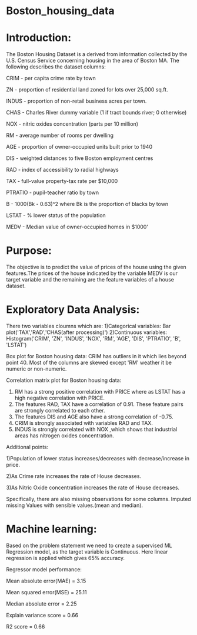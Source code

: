 # Boston_housing_data
# Introduction:

The Boston Housing Dataset is a derived from information collected by the U.S. Census Service concerning housing in the area of Boston MA. The following describes the dataset columns:

CRIM - per capita crime rate by town

ZN - proportion of residential land zoned for lots over 25,000 sq.ft.

INDUS - proportion of non-retail business acres per town.

CHAS - Charles River dummy variable (1 if tract bounds river; 0 otherwise)

NOX - nitric oxides concentration (parts per 10 million)

RM - average number of rooms per dwelling

AGE - proportion of owner-occupied units built prior to 1940

DIS - weighted distances to five Boston employment centres

RAD - index of accessibility to radial highways

TAX - full-value property-tax rate per $10,000

PTRATIO - pupil-teacher ratio by town

B - 1000(Bk - 0.63)^2 where Bk is the proportion of blacks by town

LSTAT - % lower status of the population

MEDV - Median value of owner-occupied homes in $1000'

# Purpose:

The objective is to predict the value of prices of the house using the given features.The prices of the house indicated by the variable MEDV is our target variable and the remaining are the feature variables of a house dataset.

# Exploratory Data Analysis:

There two variables cloumns which are:
1)Categorical variables: Bar plot('TAX','RAD','CHAS(after processing)')
2)Continuous variables: Histogram('CRIM', 'ZN', 'INDUS', 'NOX', 'RM', 'AGE', 'DIS', 'PTRATIO', 'B', 'LSTAT')

Box plot for Boston housing data:
CRIM has outliers in it which lies beyond point 40.
Most of the columns are skewed except 'RM' weather it be numeric or non-numeric.

Correlation matrix plot for Boston housing data:
1.  RM has a strong positive correlation with PRICE where as LSTAT has a high negative correlation with PRICE.
2.  The features RAD, TAX have a correlation of 0.91. These feature pairs are strongly correlated to each other.
3. The features DIS and AGE also have a strong correlation of -0.75.
4. CRIM is strongly associated with variables RAD and TAX.
5. INDUS is strongly correlated with NOX ,which shows that industrial areas has nitrogen oxides concentration.

Additional points:

 1)Population of lower status increases/decreases with decrease/increase in price.

 2)As Crime rate increases the rate of House decreases.

 3)As Nitric Oxide concentration increases the rate of House decreases.

Specifically, there are also missing observations for some columns.
Imputed missing Values with sensible values.(mean and median).


# Machine learning:

Based on the problem statement we need to create a supervised ML Regression model, as the target variable is Continuous.
Here linear regression is applied which gives 65% accuracy.

Regressor model performance:

Mean absolute error(MAE) = 3.15

Mean squared error(MSE) = 25.11

Median absolute error = 2.25

Explain variance score = 0.66

R2 score = 0.66
